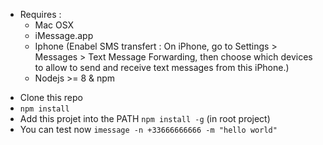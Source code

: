 - Requires :
    - Mac OSX
    - iMessage.app
    - Iphone (Enabel SMS transfert : On iPhone, go to Settings > Messages > Text Message Forwarding, then choose which devices to allow to send and receive text messages from this iPhone.)
    - Nodejs >= 8 & npm

* Clone this repo 
* `npm install`
* Add this projet into the PATH `npm install -g` (in root project)
* You can test now `imessage -n +33666666666 -m "hello world"`